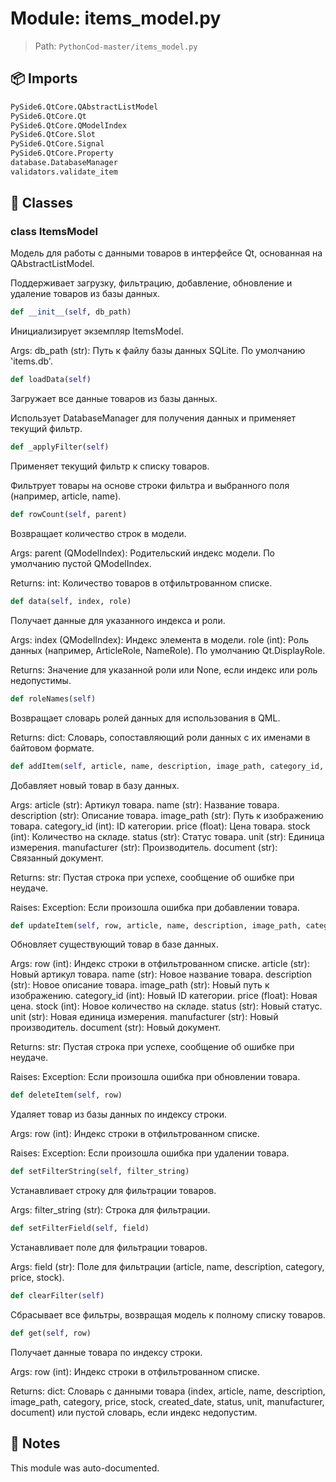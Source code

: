 # Module: items_model.py

> Path: `PythonCod-master/items_model.py`

## 📦 Imports
```python
PySide6.QtCore.QAbstractListModel
PySide6.QtCore.Qt
PySide6.QtCore.QModelIndex
PySide6.QtCore.Slot
PySide6.QtCore.Signal
PySide6.QtCore.Property
database.DatabaseManager
validators.validate_item
```

## 🧩 Classes

### class ItemsModel

Модель для работы с данными товаров в интерфейсе Qt, основанная на QAbstractListModel.

Поддерживает загрузку, фильтрацию, добавление, обновление и удаление товаров из базы данных.

```python
def __init__(self, db_path)
```
Инициализирует экземпляр ItemsModel.

Args:
    db_path (str): Путь к файлу базы данных SQLite. По умолчанию 'items.db'.

```python
def loadData(self)
```
Загружает все данные товаров из базы данных.

Использует DatabaseManager для получения данных и применяет текущий фильтр.

```python
def _applyFilter(self)
```
Применяет текущий фильтр к списку товаров.

Фильтрует товары на основе строки фильтра и выбранного поля (например, article, name).

```python
def rowCount(self, parent)
```
Возвращает количество строк в модели.

Args:
    parent (QModelIndex): Родительский индекс модели. По умолчанию пустой QModelIndex.

Returns:
    int: Количество товаров в отфильтрованном списке.

```python
def data(self, index, role)
```
Получает данные для указанного индекса и роли.

Args:
    index (QModelIndex): Индекс элемента в модели.
    role (int): Роль данных (например, ArticleRole, NameRole). По умолчанию Qt.DisplayRole.

Returns:
    Значение для указанной роли или None, если индекс или роль недопустимы.

```python
def roleNames(self)
```
Возвращает словарь ролей данных для использования в QML.

Returns:
    dict: Словарь, сопоставляющий роли данных с их именами в байтовом формате.

```python
def addItem(self, article, name, description, image_path, category_id, price, stock, status, unit, manufacturer, document)
```
Добавляет новый товар в базу данных.

Args:
    article (str): Артикул товара.
    name (str): Название товара.
    description (str): Описание товара.
    image_path (str): Путь к изображению товара.
    category_id (int): ID категории.
    price (float): Цена товара.
    stock (int): Количество на складе.
    status (str): Статус товара.
    unit (str): Единица измерения.
    manufacturer (str): Производитель.
    document (str): Связанный документ.

Returns:
    str: Пустая строка при успехе, сообщение об ошибке при неудаче.

Raises:
    Exception: Если произошла ошибка при добавлении товара.

```python
def updateItem(self, row, article, name, description, image_path, category_id, price, stock, status, unit, manufacturer, document)
```
Обновляет существующий товар в базе данных.

Args:
    row (int): Индекс строки в отфильтрованном списке.
    article (str): Новый артикул товара.
    name (str): Новое название товара.
    description (str): Новое описание товара.
    image_path (str): Новый путь к изображению.
    category_id (int): Новый ID категории.
    price (float): Новая цена.
    stock (int): Новое количество на складе.
    status (str): Новый статус.
    unit (str): Новая единица измерения.
    manufacturer (str): Новый производитель.
    document (str): Новый документ.

Returns:
    str: Пустая строка при успехе, сообщение об ошибке при неудаче.

Raises:
    Exception: Если произошла ошибка при обновлении товара.

```python
def deleteItem(self, row)
```
Удаляет товар из базы данных по индексу строки.

Args:
    row (int): Индекс строки в отфильтрованном списке.

Raises:
    Exception: Если произошла ошибка при удалении товара.

```python
def setFilterString(self, filter_string)
```
Устанавливает строку для фильтрации товаров.

Args:
    filter_string (str): Строка для фильтрации.

```python
def setFilterField(self, field)
```
Устанавливает поле для фильтрации товаров.

Args:
    field (str): Поле для фильтрации (article, name, description, category, price, stock).

```python
def clearFilter(self)
```
Сбрасывает все фильтры, возвращая модель к полному списку товаров.
        

```python
def get(self, row)
```
Получает данные товара по индексу строки.

Args:
    row (int): Индекс строки в отфильтрованном списке.

Returns:
    dict: Словарь с данными товара (index, article, name, description, image_path,
    category, price, stock, created_date, status, unit, manufacturer, document)
    или пустой словарь, если индекс недопустим.

## 📝 Notes
This module was auto-documented.
